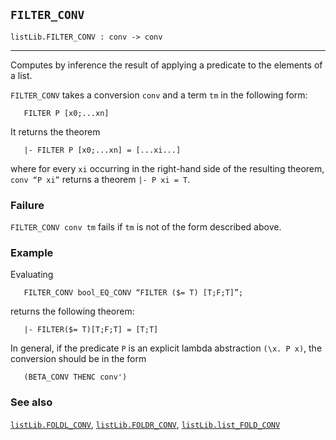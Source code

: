## `FILTER_CONV`

``` hol4
listLib.FILTER_CONV : conv -> conv
```

------------------------------------------------------------------------

Computes by inference the result of applying a predicate to the elements
of a list.

`FILTER_CONV` takes a conversion `conv` and a term `tm` in the following
form:

``` hol4
   FILTER P [x0;...xn]
```

It returns the theorem

``` hol4
   |- FILTER P [x0;...xn] = [...xi...]
```

where for every `xi` occurring in the right-hand side of the resulting
theorem, `conv “P xi”` returns a theorem `|- P xi = T`.

### Failure

`FILTER_CONV conv tm` fails if `tm` is not of the form described above.

### Example

Evaluating

``` hol4
   FILTER_CONV bool_EQ_CONV “FILTER ($= T) [T;F;T]”;
```

returns the following theorem:

``` hol4
   |- FILTER($= T)[T;F;T] = [T;T]
```

In general, if the predicate `P` is an explicit lambda abstraction
`(\x. P x)`, the conversion should be in the form

``` hol4
   (BETA_CONV THENC conv')
```

### See also

[`listLib.FOLDL_CONV`](#listLib.FOLDL_CONV),
[`listLib.FOLDR_CONV`](#listLib.FOLDR_CONV),
[`listLib.list_FOLD_CONV`](#listLib.list_FOLD_CONV)
